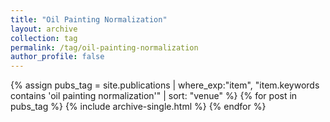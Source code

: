 ```yaml
---
title: "Oil Painting Normalization"
layout: archive
collection: tag
permalink: /tag/oil-painting-normalization
author_profile: false
---
```


{% assign pubs_tag = site.publications | where_exp:"item", "item.keywords contains 'oil painting normalization'" | sort: "venue" %}
{% for post in pubs_tag %}
  {% include archive-single.html %}
{% endfor %}